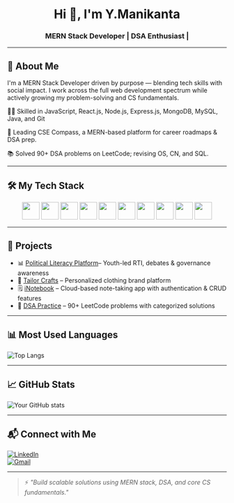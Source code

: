 <h1 align="center">Hi 👋, I'm Y.Manikanta</h1>
<h3 align="center">MERN Stack Developer | DSA Enthusiast |</h3>

---

## 🧠 About Me

I'm a MERN Stack Developer driven by purpose — blending tech skills with social impact.
I work across the full web development spectrum while actively growing my problem-solving and CS fundamentals.

👨‍💻 Skilled in JavaScript, React.js, Node.js, Express.js, MongoDB, MySQL, Java, and Git

🧭 Leading CSE Compass, a MERN-based platform for career roadmaps & DSA prep.

📚 Solved 90+ DSA problems on LeetCode; revising OS, CN, and SQL.


---

## 🛠️ My Tech Stack

<div align="center">
  <img src="https://cdn.jsdelivr.net/gh/devicons/devicon/icons/html5/html5-original.svg" width="40" height="40"/>
  <img src="https://cdn.jsdelivr.net/gh/devicons/devicon/icons/css3/css3-original.svg" width="40" height="40"/>
  <img src="https://cdn.jsdelivr.net/gh/devicons/devicon/icons/javascript/javascript-original.svg" width="40" height="40"/>
  <img src="https://cdn.jsdelivr.net/gh/devicons/devicon/icons/react/react-original.svg" width="40" height="40"/>
  <img src="https://cdn.jsdelivr.net/gh/devicons/devicon/icons/nodejs/nodejs-original.svg" width="40" height="40"/>
  <img src="https://cdn.jsdelivr.net/gh/devicons/devicon/icons/express/express-original.svg" width="40" height="40"/>
  <img src="https://cdn.jsdelivr.net/gh/devicons/devicon/icons/mongodb/mongodb-original.svg" width="40" height="40"/>
  <img src="https://cdn.jsdelivr.net/gh/devicons/devicon/icons/git/git-original.svg" width="40" height="40"/>
  <img src="https://cdn.jsdelivr.net/gh/devicons/devicon/icons/java/java-original.svg" width="40" height="40"/>
  <img src="https://cdn.jsdelivr.net/gh/devicons/devicon/icons/mysql/mysql-original.svg" width="40" height="40"/>
</div>

---

## 🚀 Projects

- 📊 [Political Literacy Platform](https://github.com/maniO12/NewsRTI )– Youth-led RTI, debates & governance awareness
- 🧵 [Tailor Crafts](https://github.com/github.com/maniO12/Ecommerce) – Personalized clothing brand platform  
- 🗒️ [iNotebook](https://github.com/maniO12/inotebook) – Cloud-based note-taking app with authentication & CRUD features  
- 🧠 [DSA Practice](https://leetcode.com/YManikanta) – 90+ LeetCode problems with categorized solutions  

---

## 📊 Most Used Languages

![Top Langs](https://github-readme-stats.vercel.app/api/top-langs/?username=maniO12&layout=compact&theme=github_dark)

---

## 📈 GitHub Stats

![Your GitHub stats](https://github-readme-stats.vercel.app/api?username=maniO12&show_icons=true&theme=github_dark)


---

## 📬 Connect with Me

[![LinkedIn](https://img.shields.io/badge/-LinkedIn-blue?style=flat-square&logo=linkedin&logoColor=white)](https://www.linkedin.com/in/yelagandula-manikanta-1a55922a7?utm_source=share&utm_campaign=share_via&utm_content=profile&utm_medium=android_app)  
[![Gmail](https://img.shields.io/badge/-Email-red?style=flat-square&logo=gmail&logoColor=white)](mailto:yelagandulamanikanta506@gmail.com)

---

> ⚡ *"Build scalable solutions using MERN stack, DSA, and core CS fundamentals."*

